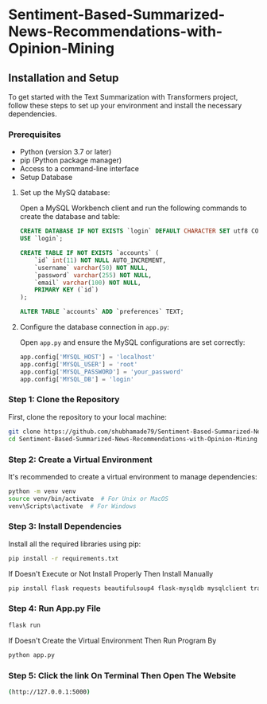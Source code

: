 # Sentiment-Based-Summarized-News-Recommendations-with-Opinion-Mining


## Installation and Setup

To get started with the Text Summarization with Transformers project, follow these steps to set up your environment and install the necessary dependencies.

### Prerequisites
- Python (version 3.7 or later)
- pip (Python package manager)
- Access to a command-line interface
- Setup Database
  
1. Set up the MySQ database:

    Open a MySQL Workbench client and run the following commands to create the database and table:

    ```sql
    CREATE DATABASE IF NOT EXISTS `login` DEFAULT CHARACTER SET utf8 COLLATE utf8_general_ci;
    USE `login`;

    CREATE TABLE IF NOT EXISTS `accounts` (
        `id` int(11) NOT NULL AUTO_INCREMENT,
        `username` varchar(50) NOT NULL,
        `password` varchar(255) NOT NULL,
        `email` varchar(100) NOT NULL,
        PRIMARY KEY (`id`)
    );

    ALTER TABLE `accounts` ADD `preferences` TEXT;
    ```

2. Configure the database connection in `app.py`:

   Open `app.py` and ensure the MySQL configurations are set correctly:

    ```python
    app.config['MYSQL_HOST'] = 'localhost'
    app.config['MYSQL_USER'] = 'root'
    app.config['MYSQL_PASSWORD'] = 'your_password'
    app.config['MYSQL_DB'] = 'login'
    ```


### Step 1: Clone the Repository
First, clone the repository to your local machine:
```bash
git clone https://github.com/shubhamade79/Sentiment-Based-Summarized-News-Recommendations-with-Opinion-Mining.git
cd Sentiment-Based-Summarized-News-Recommendations-with-Opinion-Mining
```
### Step 2: Create a Virtual Environment
It's recommended to create a virtual environment to manage dependencies:
```bash
python -m venv venv
source venv/bin/activate  # For Unix or MacOS
venv\Scripts\activate  # For Windows
```

### Step 3: Install Dependencies
Install all the required libraries using pip:
```bash
pip install -r requirements.txt
```
If Doesn't Execute or Not Install Properly Then Install Manually
```bash
pip install flask requests beautifulsoup4 flask-mysqldb mysqlclient transformers torch
```
### Step 4: Run App.py File
```bash
flask run
```
If Doesn't Create the Virtual Environment Then Run Program By
```bash
python app.py
```
### Step 5: Click the link On Terminal Then Open The Website
```bash
(http://127.0.0.1:5000)
```
